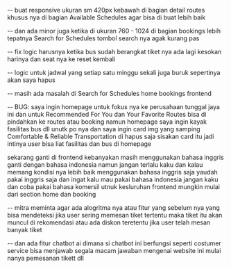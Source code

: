 -- buat responsive ukuran sm 420px kebawah di bagian detail routes khusus nya di bagian Available Schedules agar bisa di buat lebih baik

-- dan ada minor juga ketika di ukuran 760 - 1024 di bagian bookings lebih tepatnya Search for Schedules tombol search nya agak kurang pas

-- fix logic harusnya ketika bus sudah berangkat tiket nya ada lagi kesokan harinya dan seat nya ke reset kembali

-- logic untuk jadwal yang setiap satu minggu sekali juga buruk sepertinya akan saya hapus

-- masih ada masalah di Search for Schedules home bookings frontend

-- BUG: saya ingin homepage untuk fokus nya ke perusahaan tunggal jaya ini dan untuk Recommended For You dan Your Favorite Routes bisa di pindahkan ke routes atau booking namun homepage saya ingin kayak fasilitas bus dll unutk po nya dan saya ingin card img  yang samping Comfortable & Reliable Transportation di hapus saja sisakan card itu jadi intinya user bisa liat fasilitas dan bus di homepage


sekarang ganti di frontend kebanyakan masih menggunakan bahasa inggris ganti dengan bahasa indonesia namun jangan terlalu kaku dan kalau memang kondisi nya lebih baik menggunakan bahasa inggris saja yaudah pakai inggris saja dan ingat kalu mau pakai bahasa indonesia jangan kaku dan coba pakai bahasa komersil utnuk kesluruhan frontend mungkin mulai dari section home dan  booking 


-- mitra meminta agar ada alogritma nya atau fitur yang sebelum nya yang bisa mendeteksi jika user sering memesan tiket tertentu maka tiket itu akan muncul di rekomendasi atau ada diskon teretentu jika user telah mesan banyak tiket

-- dan ada fitur chatbot ai dimana si chatbot ini berfungsi seperti costumer service bisa menjawab segala macam jawaban mengenai website ini mulai nanya pemesanan tikett dll